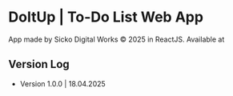 # DoItUp | To-Do List Web App

App made by Sicko Digital Works © 2025 in ReactJS. Available at 

## Version Log

- Version 1.0.0 | 18.04.2025
